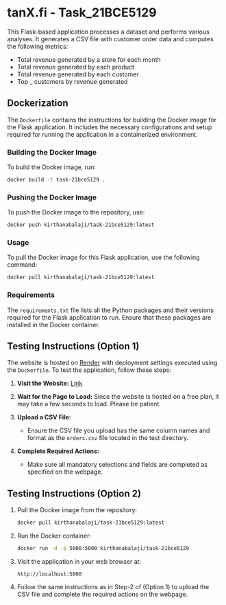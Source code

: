 # tanX.fi - Task_21BCE5129

This Flask-based application processes a dataset and performs various analyses. It generates a CSV file with customer order data and computes the following metrics:
- Total revenue generated by a store for each month
- Total revenue generated by each product
- Total revenue generated by each customer
- Top _ customers by revenue generated

## Dockerization

The `Dockerfile` contains the instructions for building the Docker image for the Flask application. It includes the necessary configurations and setup required for running the application in a containerized environment.

### Building the Docker Image

To build the Docker image, run:

```sh
docker build -t task-21bce5129 .
```

### Pushing the Docker Image

To push the Docker image to the repository, use:

```sh
docker push kirthanabalaji/task-21bce5129:latest
```

### Usage

To pull the Docker image for this Flask application, use the following command:

```sh
docker pull kirthanabalaji/task-21bce5129:latest
```

### Requirements

The `requirements.txt` file lists all the Python packages and their versions required for the Flask application to run. Ensure that these packages are installed in the Docker container.

## Testing Instructions (Option 1)

The website is hosted on [Render](https://render.com/) with deployment settings executed using the `Dockerfile`. To test the application, follow these steps:

1. **Visit the Website:**
   [Link](https://tanx-fi.onrender.com/)

2. **Wait for the Page to Load:**
   Since the website is hosted on a free plan, it may take a few seconds to load. Please be patient.

3. **Upload a CSV File:**
   - Ensure the CSV file you upload has the same column names and format as the `orders.csv` file located in the test directory.

4. **Complete Required Actions:**
   - Make sure all mandatory selections and fields are completed as specified on the webpage.

## Testing Instructions (Option 2)

1. Pull the Docker image from the repository:

    ```sh
    docker pull kirthanabalaji/task-21bce5129:latest
    ```

2. Run the Docker container:

    ```sh
    docker run -d -p 5000:5000 kirthanabalaji/task-21bce5129
    ```

3. Visit the application in your web browser at:

    ```
    http://localhost:5000
    ```
4. Follow the same instructions as in Step-2 of (Option 1) to upload the CSV file and complete the required actions on the webpage.
